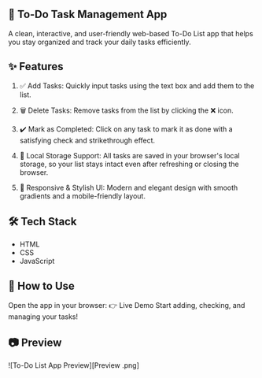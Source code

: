 ## 📝 To-Do Task Management App
A clean, interactive, and user-friendly web-based To-Do List app that helps you stay organized and track your daily tasks efficiently.

## ✨ Features
1. ✅ Add Tasks: Quickly input tasks using the text box and add them to the list.

2. 🗑️ Delete Tasks: Remove tasks from the list by clicking the ❌ icon.

3. ✔️ Mark as Completed: Click on any task to mark it as done with a satisfying check and strikethrough effect.

4. 💾 Local Storage Support: All tasks are saved in your browser's local storage, so your list stays intact even after refreshing or closing the browser.

5. 🎨 Responsive & Stylish UI: Modern and elegant design with smooth gradients and a mobile-friendly layout.

## 🛠️ Tech Stack
- HTML
- CSS
- JavaScript

## 🚀 How to Use
Open the app in your browser: 👉 Live Demo
Start adding, checking, and managing your tasks!

## 📷 Preview
![To-Do List App Preview][Preview .png]
